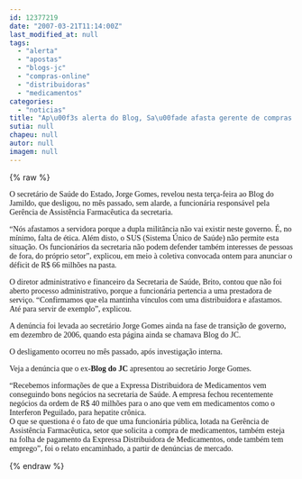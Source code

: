 ```yaml
---
id: 12377219
date: "2007-03-21T11:14:00Z"
last_modified_at: null
tags:
  - "alerta"
  - "apostas"
  - "blogs-jc"
  - "compras-online"
  - "distribuidoras"
  - "medicamentos"
categories:
  - "noticias"
title: "Ap\u00f3s alerta do Blog, Sa\u00fade afasta gerente de compras que tamb\u00e9m trabalhava em distribuidora de medicamentos"
sutia: null
chapeu: null
autor: null
imagem: null
---
```

{% raw %}
<p><P><FONT face=Verdana>O secretário de Saúde do Estado, Jorge Gomes, revelou nesta terça-feira ao Blog do Jamildo, que desligou, no mês passado, sem alarde, a funcionária responsável pela Gerência de Assistência Farmacêutica da secretaria.</FONT></P></p>
<p><P><FONT face=Verdana>“Nós afastamos a servidora porque a dupla militância não vai existir neste governo. É, no mínimo, falta de ética. Além disto, o SUS (Sistema Único de Saúde) não permite esta situação. Os funcionários da secretaria não podem defender também interesses de pessoas de fora, do próprio setor”, explicou, em meio à coletiva convocada ontem para anunciar o déficit de R$ 66 milhões na pasta.</FONT></P></p>
<p><P><FONT face=Verdana>O diretor administrativo e financeiro da Secretaria de Saúde, Brito, contou que não foi aberto processo administrativo, porque a funcionária pertencia a uma prestadora de serviço. “Confirmamos que ela mantinha vínculos com uma distribuidora e afastamos. Até para servir de exemplo”, explicou.</FONT></P></p>
<p><P><FONT face=Verdana>A denúncia foi levada ao secretário Jorge Gomes ainda na fase de transição de governo, em dezembro de 2006, quando esta página ainda se chamava Blog do JC.</FONT></P></p>
<p><P><FONT face=Verdana>O desligamento ocorreu no mês passado, após investigação interna.</FONT></P></p>
<p><P><FONT face=Verdana>Veja a denúncia que o ex-<STRONG>Blog do JC</STRONG> apresentou ao secretário Jorge Gomes.</FONT></P></p>
<p><P><FONT face=Verdana>“Recebemos informações de que a Expressa Distribuidora de Medicamentos vem conseguindo bons negócios na secretaria de Saúde. A empresa fechou recentemente negócios da ordem de R$ 40 milhões para o ano que vem em medicamentos como o Interferon Peguilado, para hepatite crônica. <BR>O que se questiona é o fato de que uma funcionária pública, lotada na Gerência de Assistência Farmacêutica, setor que solicita a compra de medicamentos, também esteja na folha de pagamento da Expressa Distribuidora de Medicamentos, onde também tem emprego”, foi o relato encaminhado, a partir de denúncias de mercado.</FONT></P> </p>
{% endraw %}